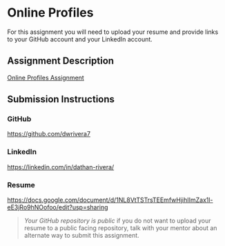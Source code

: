 # Online Profiles
For this assignment you will need to upload your resume and provide links to your GitHub account and your LinkedIn account.

## Assignment Description
[Online Profiles Assignment](https://education.launchcode.org/liftoff/modules/assignments/online-profiles)

## Submission Instructions
 
### GitHub
https://github.com/dwrivera7
 
### LinkedIn
https://linkedin.com/in/dathan-rivera/

### Resume
https://docs.google.com/document/d/1NL8VtTSTrsTEEmfwHjihIImZax1l-eE3jRo9hNOofoo/edit?usp=sharing

> *Your GitHub repository is public* if you do not want to upload your resume to a public facing repository, talk with your mentor about an alternate way to submit this assignment.
